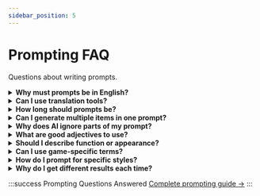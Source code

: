 ```yaml
---
sidebar_position: 5
---
```


# Prompting FAQ

Questions about writing prompts.

<details>
<summary><strong>Why must prompts be in English?</strong></summary>

**AI trained primarily on English** (80-90% of training data).

**Other languages:**
- French/Spanish: 40-60% success
- Korean/Japanese: 25-35% success
- English: 90-95% success

**Quality difference is dramatic.**

[See language comparison →](../prompting/effective-prompting/use-english)

</details>

<details>
<summary><strong>Can I use translation tools?</strong></summary>

**Yes!** Highly recommended for non-English speakers.

**Workflow:**
1. Write in your language
2. Translate to English (Google Translate, DeepL)
3. Simplify translated English
4. Use in Pixel GPT

**DeepL often better** than Google for nuance.

</details>

<details>
<summary><strong>How long should prompts be?</strong></summary>

**Optimal:** 5-15 words

```
Too short: "sword" (vague)
Perfect: "blue diamond sword with golden handle" (10 words)
Too long: 20+ words (AI gets confused)
```

[Prompt structure guide →](../prompting/prompting-basics/prompt-structure)

</details>

<details>
<summary><strong>Can I generate multiple items in one prompt?</strong></summary>

**No.** AI generates one item type per prompt.

```
❌ "sword and pickaxe and helmet"
✅ "sword" (generate separately)
```

**For multiple items:** Use Batch generation.

</details>

<details>
<summary><strong>Why does AI ignore parts of my prompt?</strong></summary>

**Common causes:**

**1. Too many details** (AI overwhelmed)
```
Fix: Simplify to 10-15 words
```

**2. Contradictory terms**
```
"dark bright sword" - contradictory
```

**3. Unknown jargon**
```
"netherite" - AI may not know
Fix: Describe visually
```

**4. Text Accuracy too low**
```
Fix: Raise to 7-8
```

[Troubleshooting →](../prompting/prompt-troubleshooting/ai-ignores-prompt)

</details>

<details>
<summary><strong>What are good adjectives to use?</strong></summary>

**Effective adjectives:**

**Colors:** blue, red, golden, dark, bright  
**Materials:** diamond, iron, crystal, wooden  
**Effects:** glowing, shiny, rusty, enchanted  
**Quality:** ornate, simple, decorated, ancient

**Avoid:** nice, cool, awesome, good (subjective)

[Complete adjective guide →](../prompting/effective-prompting/use-adjectives)

</details>

<details>
<summary><strong>Should I describe function or appearance?</strong></summary>

**Always appearance** (what it looks like).

```
❌ "powerful sword" (function)
✅ "large glowing sword" (appearance)

❌ "fast boots" (function)
✅ "winged boots with feathers" (appearance)
```

**AI generates images** - describe visually.

</details>

<details>
<summary><strong>Can I use game-specific terms?</strong></summary>

**Vanilla Minecraft terms:** Usually OK
```
✅ diamond, iron, sword, pickaxe
```

**Mod terms:** Usually fail
```
❌ netherite, elytra
✅ Describe visually instead
```

**Test first** - if AI doesn't understand, describe visually.

[Jargon guide →](../prompting/effective-prompting/avoid-jargon)

</details>

<details>
<summary><strong>How do I prompt for specific styles?</strong></summary>

**Add style keywords:**

```
"medieval iron sword"
"fantasy magical staff"
"futuristic laser gun"
"cartoon colorful apple"
```

**Or use Style Selector** with style reference images for better control.

[Style prompting →](../prompting/advanced-prompting/style-prompting)

</details>

<details>
<summary><strong>Why do I get different results each time?</strong></summary>

**AI uses randomness** to provide variations.

**This is intentional** - gives you options.

**For consistency:**
- Use Style Selector with references
- Raise Text Accuracy to 8-9
- Use same model, same settings

</details>

:::success Prompting Questions Answered
[Complete prompting guide →](../prompting/)
:::
